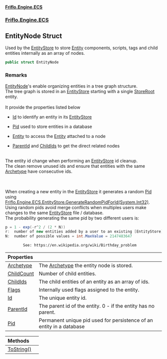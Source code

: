 #### [Friflo.Engine.ECS](index.md 'index')
### [Friflo.Engine.ECS](Friflo.Engine.ECS.md 'Friflo.Engine.ECS')

## EntityNode Struct

Used by the [EntityStore](EntityStore.md 'Friflo.Engine.ECS.EntityStore') to store [Entity](Entity.md 'Friflo.Engine.ECS.Entity') components, scripts, tags and child entities
internally as an array of nodes.

```csharp
public struct EntityNode
```

### Remarks
[EntityNode](EntityNode.md 'Friflo.Engine.ECS.EntityNode')'s enable organizing entities in a tree graph structure.<br/>
            The tree graph is stored in an [EntityStore](EntityStore.md 'Friflo.Engine.ECS.EntityStore') starting with a single [StoreRoot](EntityStore.StoreRoot.md 'Friflo.Engine.ECS.EntityStore.StoreRoot') entity.<br/><br/>
            It provide the properties listed below
            
- [Id](EntityNode.Id.md 'Friflo.Engine.ECS.EntityNode.Id') to identify an entity in its [EntityStore](EntityStore.md 'Friflo.Engine.ECS.EntityStore')
- [Pid](EntityNode.Pid.md 'Friflo.Engine.ECS.EntityNode.Pid') used to store entities in a database
- [Entity](Entity.md 'Friflo.Engine.ECS.Entity') to access the [Entity](Entity.md 'Friflo.Engine.ECS.Entity') attached to a node
- [ParentId](EntityNode.ParentId.md 'Friflo.Engine.ECS.EntityNode.ParentId') and [ChildIds](EntityNode.ChildIds.md 'Friflo.Engine.ECS.EntityNode.ChildIds') to get the direct related nodes<b>
  <see cref="P:Friflo.Engine.ECS.EntityNode.Id"/>
</b><br/>
            The entity id change when performing an [EntityStore](EntityStore.md 'Friflo.Engine.ECS.EntityStore') id cleanup.<br/>
            The clean remove unused ids and ensure that entities with the same [Archetype](EntityNode.Archetype.md 'Friflo.Engine.ECS.EntityNode.Archetype') have consecutive ids.<br/><br/><b>
  <see cref="P:Friflo.Engine.ECS.EntityNode.Pid"/>
</b><br/>
            When creating a new entity in the [EntityStore](EntityStore.md 'Friflo.Engine.ECS.EntityStore') it generates a random [Pid](EntityNode.Pid.md 'Friflo.Engine.ECS.EntityNode.Pid')
            using [Friflo.Engine.ECS.EntityStore.GenerateRandomPidForId(System.Int32)](https://docs.microsoft.com/en-us/dotnet/api/Friflo.Engine.ECS.EntityStore.GenerateRandomPidForId#Friflo_Engine_ECS_EntityStore_GenerateRandomPidForId_System_Int32_ 'Friflo.Engine.ECS.EntityStore.GenerateRandomPidForId(System.Int32)').<br/>
            Using random pids avoid merge conflicts when multiples users make changes to the same [EntityStore](EntityStore.md 'Friflo.Engine.ECS.EntityStore') file / database.<br/>
            The probability generating the same pid by two different users is:
            

```csharp
p = 1 - exp(-r^2 / (2 * N))
r:  number of new entities added by a user to an existing [EntityStore](EntityStore.md 'Friflo.Engine.ECS.EntityStore') (not the number of all entities)
N:  number of possible values = int.MaxValue = 2147483647
```
            See: https://en.wikipedia.org/wiki/Birthday_problem

| Properties | |
| :--- | :--- |
| [Archetype](EntityNode.Archetype.md 'Friflo.Engine.ECS.EntityNode.Archetype') | The [Archetype](Archetype.md 'Friflo.Engine.ECS.Archetype') the entity node is stored. |
| [ChildCount](EntityNode.ChildCount.md 'Friflo.Engine.ECS.EntityNode.ChildCount') | Number of child entities. |
| [ChildIds](EntityNode.ChildIds.md 'Friflo.Engine.ECS.EntityNode.ChildIds') | The child entities of an entity as an array of ids. |
| [Flags](EntityNode.Flags.md 'Friflo.Engine.ECS.EntityNode.Flags') | Internally used flags assigned to the entity. |
| [Id](EntityNode.Id.md 'Friflo.Engine.ECS.EntityNode.Id') | The unique entity id. |
| [ParentId](EntityNode.ParentId.md 'Friflo.Engine.ECS.EntityNode.ParentId') | The parent id of the entity. 0 - if the entity has no parent. |
| [Pid](EntityNode.Pid.md 'Friflo.Engine.ECS.EntityNode.Pid') | Permanent unique pid used for persistence of an entity in a database |

| Methods | |
| :--- | :--- |
| [ToString()](EntityNode.ToString().md 'Friflo.Engine.ECS.EntityNode.ToString()') | |

